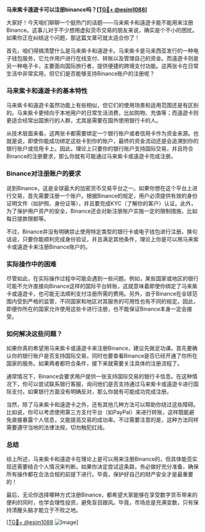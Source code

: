 **马来紫卡遠遊卡可以注册binance吗？[[TG💪+ @esim1088](https://t.me/s/esim1088)]**

大家好！今天咱们聊聊一个挺热门的话题——马来紫卡和遠遊卡能不能用来注册Binance。这事儿对于不少想用虚拟货币交易的朋友来说，确实是个不小的困扰。如果你正在纠结这个问题，那这篇文章可就太适合你了！

首先，咱们得搞清楚什么是马来紫卡和遠遊卡。马来紫卡是马来西亚发行的一种电子钱包服务，它允许用户进行在线支付、转账以及管理自己的资金。而遠遊卡则是另一种电子卡，主要面向国际旅行者，提供便捷的跨境支付功能。这两张卡在日常生活中非常实用，但它们是否能够支持Binance账户的注册呢？

### 马来紫卡和遠遊卡的基本特性

马来紫卡和遠遊卡虽然功能上有些相似，但它们的使用场景和适用范围还是有区别的。马来紫卡更倾向于本地用户的日常生活消费，比如购物、充值等；而遠遊卡则更适合经常出国旅行的人群，尤其是需要在国外使用银行卡的人。

从技术层面来看，这两张卡都需要绑定一个银行账户或者信用卡作为资金来源。也就是说，即使你能成功绑定这些卡到你的账户，最终的资金流动还是会追溯到你的银行账户或信用卡上。因此，理论上只要你的银行账户支持国际交易，并且符合Binance的注册要求，那么你就有可能通过马来紫卡或遠遊卡完成注册。

### Binance对注册账户的要求

说到Binance，这是全球最大的加密货币交易平台之一。如果你想在这个平台上进行交易，首先需要注册一个账户。根据Binance的规定，用户必须提供有效的身份证明文件（如护照、身份证等），并且要完成KYC（了解你的客户）认证。此外，为了保护用户资产的安全，Binance还会对新注册账户实施一定的限制措施，比如每日提款限额等。

不过，Binance并没有明确禁止使用特定类型的银行卡或电子钱包进行注册。换句话说，只要你能顺利完成身份验证，并且满足其他条件，理论上你是可以用马来紫卡或遠遊卡来注册Binance账户的。

### 实际操作中的困难

尽管如此，在实际操作过程中可能会遇到一些问题。例如，某些国家或地区的银行可能不允许直接向Binance这样的国际平台转账，这就意味着即使你绑定了马来紫卡或遠遊卡，也可能无法顺利支付注册所需的费用。另外，由于Binance在全球范围内受到严格的监管，不同国家和地区对其服务的可用性也有不同的规定。因此，即便你所在的国家允许使用这些卡进行注册，也不能保证Binance本身一定会接受。

### 如何解决这些问题？

如果你真的希望用马来紫卡或遠遊卡来注册Binance，建议先做足功课。首先要确认你的银行账户是否支持国际交易，同时也要查看Binance是否已经开通了你所在国家的服务。如果两者都符合条件，接下来就需要关注具体的注册流程了。

通常情况下，Binance会要求用户提供一张支持国际交易的银行卡信息。在这种情况下，你可以尝试联系银行客服，询问他们是否支持通过马来紫卡或遠遊卡进行国际支付。如果银行方面没有明确反对，那么你就有可能成功完成注册。

当然，除了马来紫卡和遠遊卡之外，还有其他几种方法可以帮助你绕过这些障碍。比如说，你可以考虑使用第三方支付平台（如PayPal）来进行转账，这样既能避免直接暴露个人信息，又能提高交易的成功率。不过需要注意的是，这种方法同样需要遵守当地的法律法规，切勿触犯红线。

### 总结

综上所述，马来紫卡和遠遊卡在理论上是可以用来注册Binance的，但具体能否实现还需要结合个人情况来判断。如果你决定尝试这条路，务必做好充分准备，确保所有操作都在合法合规的前提下进行。毕竟，保护好自己的财产安全才是最重要的！

最后，无论你选择哪种方式注册Binance，都希望大家能够在享受数字货币带来的便利的同时，也学会理性投资，避免盲目跟风。毕竟，市场总是充满变数，只有保持清醒头脑才能立于不败之地。

[[TG💪+ @esim1088](https://t.me/s/esim1088) ![Image](https://i.postimg.cc/4NQfJmqS/Snipaste-2025-05-13-00-14-12.png)]